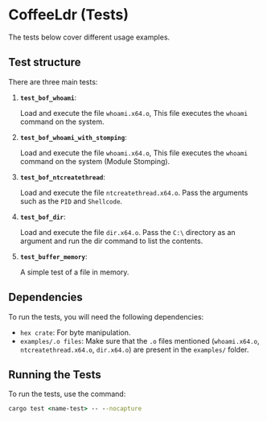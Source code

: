 # CoffeeLdr (Tests)

The tests below cover different usage examples.

## Test structure

There are three main tests:

1. **`test_bof_whoami`**:

    Load and execute the file `whoami.x64.o`, This file executes the `whoami` command on the system.

2. **`test_bof_whoami_with_stomping`**:

    Load and execute the file `whoami.x64.o`, This file executes the `whoami` command on the system (Module Stomping).

3. **`test_bof_ntcreatethread`**:

    Load and execute the file `ntcreatethread.x64.o`. Pass the arguments such as the `PID` and `Shellcode`.

4. **`test_bof_dir`**:

    Load and execute the file `dir.x64.o`. Pass the `C:\` directory as an argument and run the dir command to list the contents.

5. **`test_buffer_memory`**:

    A simple test of a file in memory.

## Dependencies

To run the tests, you will need the following dependencies:

- `hex crate`: For byte manipulation.
- `examples/.o files`: Make sure that the `.o` files mentioned (`whoami.x64.o`, `ntcreatethread.x64.o`, `dir.x64.o`) are present in the `examples/` folder.

## Running the Tests

To run the tests, use the command:
```cmd
cargo test <name-test> -- --nocapture
```
